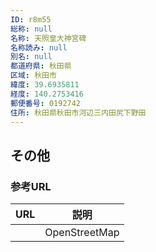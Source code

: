 ```yaml
---
ID: r8m55
総称: null
名称: 天照皇大神宮碑
名称読み: null
別名: null
都道府県: 秋田県
区域: 秋田市
緯度: 39.6935811
経度: 140.2753416
郵便番号: 0192742
住所: 秋田県秋田市河辺三内田尻下野田
---
```


## その他

### 参考URL

| URL | 説明          |
| --- | ------------- |
|     | OpenStreetMap |
